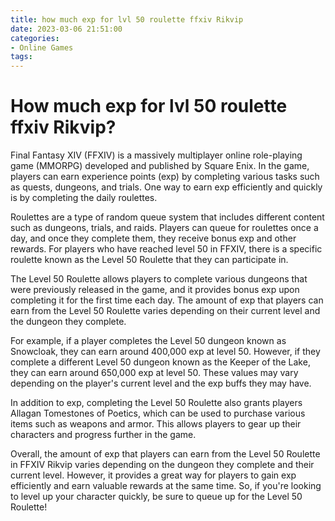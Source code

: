 ```yaml
---
title: how much exp for lvl 50 roulette ffxiv Rikvip
date: 2023-03-06 21:51:00
categories:
- Online Games
tags:
---
```



# How much exp for lvl 50 roulette ffxiv Rikvip?

Final Fantasy XIV (FFXIV) is a massively multiplayer online role-playing game (MMORPG) developed and published by Square Enix. In the game, players can earn experience points (exp) by completing various tasks such as quests, dungeons, and trials. One way to earn exp efficiently and quickly is by completing the daily roulettes.

Roulettes are a type of random queue system that includes different content such as dungeons, trials, and raids. Players can queue for roulettes once a day, and once they complete them, they receive bonus exp and other rewards. For players who have reached level 50 in FFXIV, there is a specific roulette known as the Level 50 Roulette that they can participate in.

The Level 50 Roulette allows players to complete various dungeons that were previously released in the game, and it provides bonus exp upon completing it for the first time each day. The amount of exp that players can earn from the Level 50 Roulette varies depending on their current level and the dungeon they complete.

For example, if a player completes the Level 50 dungeon known as Snowcloak, they can earn around 400,000 exp at level 50. However, if they complete a different Level 50 dungeon known as the Keeper of the Lake, they can earn around 650,000 exp at level 50. These values may vary depending on the player's current level and the exp buffs they may have.

In addition to exp, completing the Level 50 Roulette also grants players Allagan Tomestones of Poetics, which can be used to purchase various items such as weapons and armor. This allows players to gear up their characters and progress further in the game.

Overall, the amount of exp that players can earn from the Level 50 Roulette in FFXIV Rikvip varies depending on the dungeon they complete and their current level. However, it provides a great way for players to gain exp efficiently and earn valuable rewards at the same time. So, if you're looking to level up your character quickly, be sure to queue up for the Level 50 Roulette!